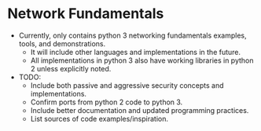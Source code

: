 # Network Fundamentals
* Currently, only contains python 3 networking fundamentals examples, tools, and demonstrations.
    * It will include other languages and implementations in the future.
    * All implementations in python 3 also have working libraries in python 2 unless explicitly noted.
* TODO:
    * Include both passive and aggressive security concepts and implementations.
    * Confirm ports from python 2 code to python 3.
    * Include better documentation and updated programming practices.
    * List sources of code examples/inspiration.
